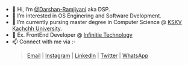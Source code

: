 - 👋 Hi, I’m [@Darshan-Ramjiyani](https://www.github.com/Darshan-Ramjiyani/) aka DSP.
- 👀 I’m interested in OS Enginering and Software Dvelopment.
- 🌱 I’m currently pursing master degree in Computer Science @ [KSKV Kachchh University](https://www.cs.kskvku.digitaluniversity.ac).
- 💞 Ex. FrontEnd Developer @ [Infinitie Technology](https://www.infinitietech.com/)
- 📫 Connect with me via :-
    > [Email](mailto:ahamdsp@protonmail.com) | 
    [Instagram](https://www.instagram.com/darshan_ramjiyani/) | 
    [LinkedIn](https://www.linkedin.com/in/darshanramjiyani/) | 
    [Twitter](https://www.twitter.com/AhamDSPatel/) |
    [WhatsApp](https://wa.me/+919909433358)
